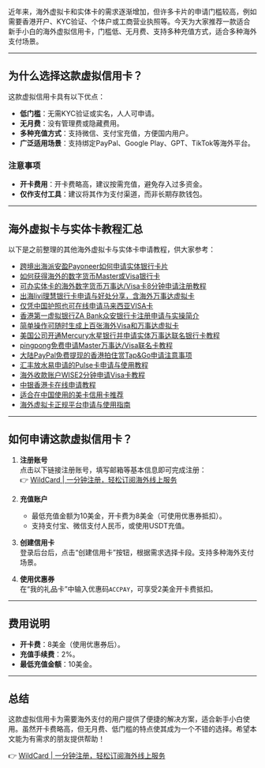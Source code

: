 近年来，海外虚拟卡和实体卡的需求逐渐增加，但许多卡片的申请门槛较高，例如需要香港开户、KYC验证、个体户或工商营业执照等。今天为大家推荐一款适合新手小白的海外虚拟信用卡，门槛低、无月费、支持多种充值方式，适合多种海外支付场景。

---

## 为什么选择这款虚拟信用卡？

这款虚拟信用卡具有以下优点：

- **低门槛**：无需KYC验证或实名，人人可申请。
- **无月费**：没有管理费或隐藏费用。
- **多种充值方式**：支持微信、支付宝充值，方便国内用户。
- **广泛适用场景**：支持绑定PayPal、Google Play、GPT、TikTok等海外平台。

### 注意事项
- **开卡费用**：开卡费略高，建议按需充值，避免存入过多资金。
- **仅作支付工具**：建议将其作为支付渠道，而非长期存款钱包。

---

## 海外虚拟卡与实体卡教程汇总

以下是之前整理的其他海外虚拟卡与实体卡申请教程，供大家参考：

- [跨境出海派安盈Payoneer如何申请实体银行卡片](https://bit.ly/bewildcard)
- [如何获得海外的数字货币Master或Visa银行卡](https://bit.ly/bewildcard)
- [可办实体卡的海外数字货币万事达/Visa卡8分钟申请注册教程](https://bit.ly/bewildcard)
- [出海livi理慧银行卡申请与好处分享，含海外万事达虚拟卡](https://bit.ly/bewildcard)
- [仅凭中国护照也可在线申请马来西亚VISA卡](https://bit.ly/bewildcard)
- [香港第一虚拟银行ZA Bank众安银行卡注册申请与实操简介](https://bit.ly/bewildcard)
- [简单操作可随时生成上百张海外Visa和万事达虚拟卡](https://bit.ly/bewildcard)
- [美国公司开通Mercury水星银行并申请实体万事达联名银行卡教程](https://bit.ly/bewildcard)
- [pingpong免费申请Master万事达/Visa联名卡教程](https://bit.ly/bewildcard)
- [大陆PayPal免费提现的香港拍住赏Tap&Go申请注意事项](https://bit.ly/bewildcard)
- [汇丰放水易申请的Pulse卡申请与使用教程](https://bit.ly/bewildcard)
- [海外收款账户WISE2分钟申请Visa卡教程](https://bit.ly/bewildcard)
- [中银香港卡在线申请教程](https://bit.ly/bewildcard)
- [适合在中国使用的美卡信用卡推荐](https://bit.ly/bewildcard)
- [海外虚拟卡正规平台申请与使用指南](https://bit.ly/bewildcard)

---

## 如何申请这款虚拟信用卡？

1. **注册账号**  
   点击以下链接注册账号，填写邮箱等基本信息即可完成注册：  
   👉 [WildCard | 一分钟注册，轻松订阅海外线上服务](https://bit.ly/bewildcard)

2. **充值账户**  
   - 最低充值金额为10美金，开卡费为8美金（可使用优惠券抵扣）。
   - 支持支付宝、微信支付人民币，或使用USDT充值。

3. **创建信用卡**  
   登录后台后，点击“创建信用卡”按钮，根据需求选择卡段。支持多种海外支付场景。

4. **使用优惠券**  
   在“我的礼品卡”中输入优惠码`ACCPAY`，可享受2美金开卡费抵扣。

---

## 费用说明

- **开卡费**：8美金（使用优惠券后）。
- **充值手续费**：2%。
- **最低充值金额**：10美金。

---

## 总结

这款虚拟信用卡为需要海外支付的用户提供了便捷的解决方案，适合新手小白使用。虽然开卡费略高，但无月费、低门槛的特点使其成为一个不错的选择。希望本文能为有需求的朋友提供帮助！

👉 [WildCard | 一分钟注册，轻松订阅海外线上服务](https://bit.ly/bewildcard)